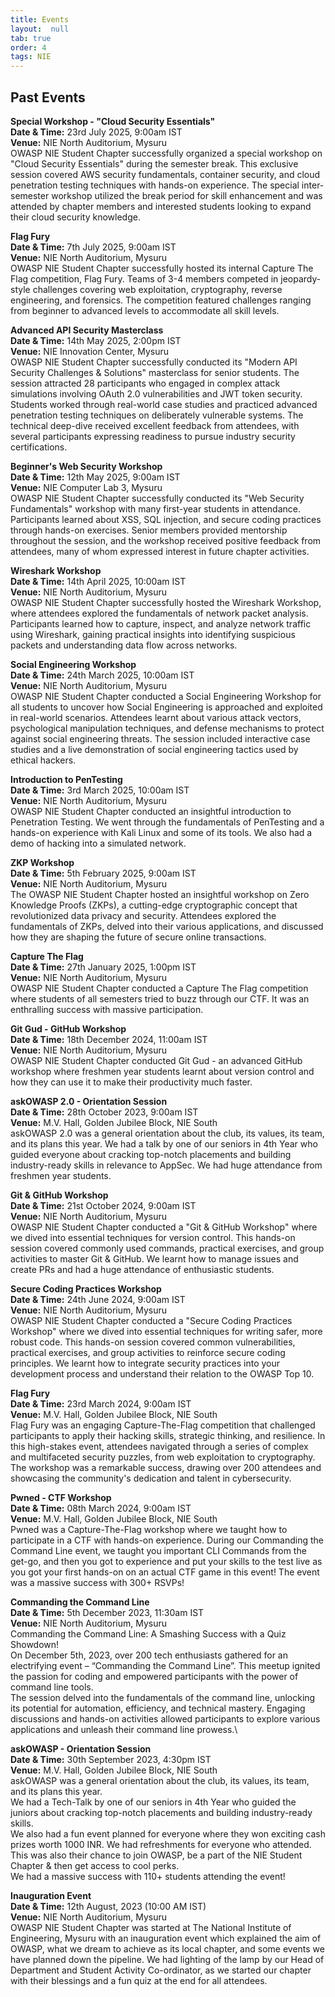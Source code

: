 ```yaml
---
title: Events
layout:  null
tab: true
order: 4
tags: NIE
---
```


## Past Events

**Special Workshop - "Cloud Security Essentials"**\
**Date & Time:** 23rd July 2025, 9:00am IST\
**Venue:** NIE North Auditorium, Mysuru\
OWASP NIE Student Chapter successfully organized a special workshop on "Cloud Security Essentials" during the semester break. This exclusive session covered AWS security fundamentals, container security, and cloud penetration testing techniques with hands-on experience. The special inter-semester workshop utilized the break period for skill enhancement and was attended by chapter members and interested students looking to expand their cloud security knowledge.

**Flag Fury**\
**Date & Time:** 7th July 2025, 9:00am IST\
**Venue:** NIE North Auditorium, Mysuru\
OWASP NIE Student Chapter successfully hosted its internal Capture The Flag competition, Flag Fury. Teams of 3-4 members competed in jeopardy-style challenges covering web exploitation, cryptography, reverse engineering, and forensics. The competition featured challenges ranging from beginner to advanced levels to accommodate all skill levels.

**Advanced API Security Masterclass**\
**Date & Time:** 14th May 2025, 2:00pm IST\
**Venue:** NIE Innovation Center, Mysuru\
OWASP NIE Student Chapter successfully conducted its "Modern API Security Challenges & Solutions" masterclass for senior students. The session attracted 28 participants who engaged in complex attack simulations involving OAuth 2.0 vulnerabilities and JWT token security. Students worked through real-world case studies and practiced advanced penetration testing techniques on deliberately vulnerable systems. The technical deep-dive received excellent feedback from attendees, with several participants expressing readiness to pursue industry security certifications.

**Beginner's Web Security Workshop**\
**Date & Time:** 12th May 2025, 9:00am IST\
**Venue:** NIE Computer Lab 3, Mysuru\
OWASP NIE Student Chapter successfully conducted its "Web Security Fundamentals" workshop with many first-year students in attendance. Participants learned about XSS, SQL injection, and secure coding practices through hands-on exercises. Senior members provided mentorship throughout the session, and the workshop received positive feedback from attendees, many of whom expressed interest in future chapter activities.

**Wireshark Workshop**\
**Date & Time:** 14th April 2025, 10:00am IST\
**Venue:** NIE North Auditorium, Mysuru\
OWASP NIE Student Chapter successfully hosted the Wireshark Workshop, where attendees explored the fundamentals of network packet analysis. Participants learned how to capture, inspect, and analyze network traffic using Wireshark, gaining practical insights into identifying suspicious packets and understanding data flow across networks.

**Social Engineering Workshop**\
**Date & Time:** 24th March 2025, 10:00am IST\
**Venue:** NIE North Auditorium, Mysuru\
OWASP NIE Student Chapter conducted a Social Engineering Workshop for all students to uncover how Social Engineering is approached and exploited in real-world scenarios. Attendees learnt about various attack vectors, psychological manipulation techniques, and defense mechanisms to protect against social engineering threats. The session included interactive case studies and a live demonstration of social engineering tactics used by ethical hackers.

**Introduction to PenTesting**\
**Date & Time:** 3rd March 2025, 10:00am IST\
**Venue:** NIE North Auditorium, Mysuru\
OWASP NIE Student Chapter conducted an insightful introduction to Penetration Testing. We went through the fundamentals of PenTesting and a hands-on experience with Kali Linux and some of its tools. We also had a demo of hacking into a simulated network.

**ZKP Workshop**\
**Date & Time:** 5th February 2025, 9:00am IST\
**Venue:** NIE North Auditorium, Mysuru\
The OWASP NIE Student Chapter hosted an insightful workshop on Zero Knowledge Proofs (ZKPs), a cutting-edge cryptographic concept that revolutionized data privacy and security. Attendees explored the fundamentals of ZKPs, delved into their various applications, and discussed how they are shaping the future of secure online transactions.

**Capture The Flag**\
**Date & Time:** 27th January 2025, 1:00pm IST\
**Venue:** NIE North Auditorium, Mysuru\
OWASP NIE Student Chapter conducted a Capture The Flag competition where students of all semesters tried to buzz through our CTF. It was an enthralling success with massive participation.

**Git Gud - GitHub Workshop**\
**Date & Time:** 18th December 2024, 11:00am IST\
**Venue:** NIE North Auditorium, Mysuru\
OWASP NIE Student Chapter conducted Git Gud - an advanced GitHub workshop where freshmen year students learnt about version control and how they can use it to make their productivity much faster.

**askOWASP 2.0 - Orientation Session**\
**Date & Time:** 28th October 2023, 9:00am IST\
**Venue:** M.V. Hall, Golden Jubilee Block, NIE South\
askOWASP 2.0 was a general orientation about the club, its values, its team, and its plans this year. We had a talk by one of our seniors in 4th Year who guided everyone about cracking top-notch placements and building industry-ready skills in relevance to AppSec. We had huge attendance from freshmen year students.

**Git & GitHub Workshop**\
**Date & Time:** 21st October 2024, 9:00am IST\
**Venue:** NIE North Auditorium, Mysuru\
OWASP NIE Student Chapter conducted a "Git & GitHub Workshop" where we dived into essential techniques for version control. This hands-on session covered commonly used commands, practical exercises, and group activities to master Git & GitHub. We learnt how to manage issues and create PRs and had a huge attendance of enthusiastic students.

**Secure Coding Practices Workshop**\
**Date & Time:** 24th June 2024, 9:00am IST\
**Venue:** NIE North Auditorium, Mysuru\
OWASP NIE Student Chapter conducted a "Secure Coding Practices Workshop" where we dived into essential techniques for writing safer, more robust code. This hands-on session covered common vulnerabilities, practical exercises, and group activities to reinforce secure coding principles. We learnt how to integrate security practices into your development process and understand their relation to the OWASP Top 10.

**Flag Fury**\
**Date & Time:** 23rd March 2024, 9:00am IST\
**Venue:** M.V. Hall, Golden Jubilee Block, NIE South\
Flag Fury was an engaging Capture-The-Flag competition that challenged participants to apply their hacking skills, strategic thinking, and resilience. In this high-stakes event, attendees navigated through a series of complex and multifaceted security puzzles, from web exploitation to cryptography. The workshop was a remarkable success, drawing over 200 attendees and showcasing the community's dedication and talent in cybersecurity.

**Pwned - CTF Workshop**\
**Date & Time:** 08th March 2024, 9:00am IST\
**Venue:** M.V. Hall, Golden Jubilee Block, NIE South\
Pwned was a Capture-The-Flag workshop where we taught how to participate in a CTF with hands-on experience. During our Commanding the Command Line event, we taught you important CLI Commands from the get-go, and then you got to experience and put your skills to the test live as you got your first hands-on on an actual CTF game in this event! The event was a massive success with 300+ RSVPs!

**Commanding the Command Line**\
**Date & Time:** 5th December 2023, 11:30am IST\
**Venue:** NIE North Auditorium, Mysuru\
Commanding the Command Line: A Smashing Success with a Quiz Showdown!\
On December 5th, 2023, over 200 tech enthusiasts gathered for an electrifying event – “Commanding the Command Line”. This meetup ignited the passion for coding and empowered participants with the power of command line tools.\
The session delved into the fundamentals of the command line, unlocking its potential for automation, efficiency, and technical mastery. Engaging discussions and hands-on activities allowed participants to explore various applications and unleash their command line prowess.\

**askOWASP - Orientation Session**\
**Date & Time:** 30th September 2023, 4:30pm IST\
**Venue:** M.V. Hall, Golden Jubilee Block, NIE South\
askOWASP was a general orientation about the club, its values, its team, and its plans this year.\
We had a Tech-Talk by one of our seniors in 4th Year who guided the juniors about cracking top-notch placements and building industry-ready skills.\
We also had a fun event planned for everyone where they won exciting cash prizes worth 1000 INR. We had refreshments for everyone who attended.\
This was also their chance to join OWASP, be a part of the NIE Student Chapter & then get access to cool perks.\
We had a massive success with 110+ students attending the event!

**Inauguration Event**\
**Date & Time:** 12th August, 2023 (10:00 AM IST)\
**Venue:** NIE North Auditorium, Mysuru\
OWASP NIE Student Chapter was started at The National Institute of Engineering, Mysuru with an inauguration event which explained the aim of OWASP, what we dream to achieve as its local chapter, and some events we have planned down the pipeline. We had lighting of the lamp by our Head of Department and Student Activity Co-ordinator, as we started our chapter with their blessings and a fun quiz at the end for all attendees.
